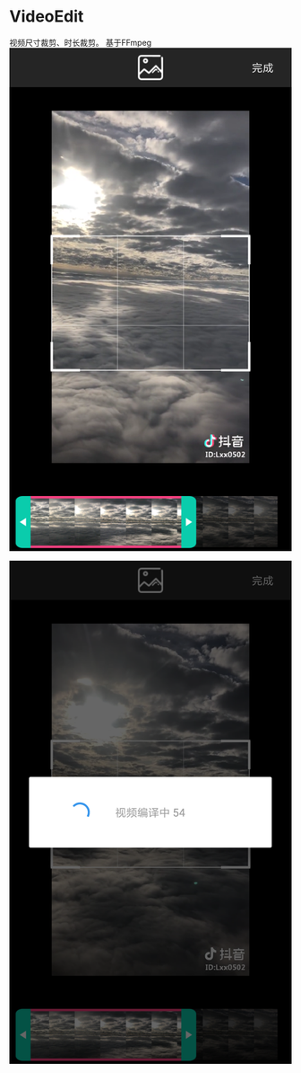 # VideoEdit
视频尺寸裁剪、时长裁剪。 基于FFmpeg
![image](https://github.com/FrankdeBoers/VideoEdit/blob/master/screenshot/videocut1.png)


![image](https://github.com/FrankdeBoers/VideoEdit/blob/master/screenshot/videosave.png)
